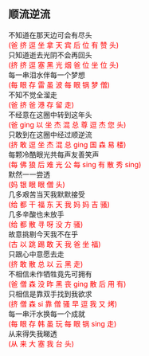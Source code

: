 顺流逆流
---
<p>不知道在那天边可会有尽头<br>
<span style="color: #ff0000;">(爸 挤 逗 坐 拿 天 宾 后 位 有 赞 头)</span><br>
只知道逝去光阴不会再回头<br>
<span style="color: #ff0000;">(挤&nbsp;挤&nbsp;逗&nbsp;塞&nbsp;黑&nbsp;光&nbsp;烟&nbsp;爸&nbsp;位&nbsp;坐&nbsp;位&nbsp;头)</span><br>
每一串泪水伴每一个梦想<br>
<span style="color: #ff0000;">(每&nbsp;眼&nbsp;存&nbsp;雷&nbsp;虽&nbsp;波&nbsp;每&nbsp;眼&nbsp;锅&nbsp;梦&nbsp;僧)</span><br>
不知不觉全溜走<br>
<span style="color: #ff0000;">(爸&nbsp;挤&nbsp;爸&nbsp;港&nbsp;存&nbsp;留&nbsp;走)</span><br>
不经意在这圈中转到这年头<br>
<span style="color: #ff0000;">(爸&nbsp;ging&nbsp;以&nbsp;坐&nbsp;杰&nbsp;混&nbsp;总&nbsp;尊&nbsp;逗&nbsp;杰&nbsp;您&nbsp;头)</span><br>
只敢到在这圈中经过顺逆流<br>
<span style="color: #ff0000;">(挤&nbsp;敢&nbsp;逗&nbsp;坐&nbsp;杰&nbsp;混&nbsp;总&nbsp;ging&nbsp;国&nbsp;森&nbsp;易&nbsp;楼)</span><br>
每颗冷酷眼光共每声友善笑声<br>
<span style="color: #ff0000;">(每&nbsp;佛&nbsp;狼&nbsp;后&nbsp;难&nbsp;光&nbsp;公&nbsp;每&nbsp;sing&nbsp;有&nbsp;散&nbsp;秀&nbsp;sing)</span><br>
默然一一尝透<br>
<span style="color: #ff0000;">(妈&nbsp;银&nbsp;眼&nbsp;眼&nbsp;僧&nbsp;头)</span><br>
几多艰苦当天我默默接受<br>
<span style="color: #ff0000;">(给&nbsp;都&nbsp;干&nbsp;福&nbsp;东&nbsp;天&nbsp;我&nbsp;妈&nbsp;妈&nbsp;吉&nbsp;骚)</span><br>
几多辛酸也未放手<br>
<span style="color: #ff0000;">(给&nbsp;都&nbsp;散&nbsp;寻&nbsp;呀&nbsp;没&nbsp;方&nbsp;骚)</span><br>
故意挑剔今天我不在乎<br>
<span style="color: #ff0000;">(古&nbsp;以&nbsp;跳&nbsp;踢&nbsp;敢&nbsp;天&nbsp;我&nbsp;爸&nbsp;坐&nbsp;福)</span><br>
只跟心中意愿去走<br>
<span style="color: #ff0000;">(挤&nbsp;敢&nbsp;散&nbsp;总&nbsp;以&nbsp;云&nbsp;黑&nbsp;走)</span><br>
不相信未作牺牲竟先可拥有<br>
<span style="color: #ff0000;">(爸&nbsp;僧&nbsp;森&nbsp;没&nbsp;昨&nbsp;黑&nbsp;丧&nbsp;ging&nbsp;散&nbsp;后&nbsp;用&nbsp;有)</span><br>
只相信是靠双手找到我欲求<br>
<span style="color: #ff0000;">(挤&nbsp;僧&nbsp;森&nbsp;si&nbsp;靠&nbsp;僧&nbsp;骚&nbsp;早&nbsp;逗&nbsp;我&nbsp;又&nbsp;烤)</span><br>
每一串汗水换每一个成就<br>
<span style="color: #ff0000;">(每&nbsp;眼&nbsp;存&nbsp;韩&nbsp;虽&nbsp;玩&nbsp;每&nbsp;眼&nbsp;锅&nbsp;sing&nbsp;走)</span><br>
从来得失我睇透<br>
<span style="color: #ff0000;">(从&nbsp;来&nbsp;大&nbsp;塞&nbsp;我&nbsp;台&nbsp;头)</span></p>